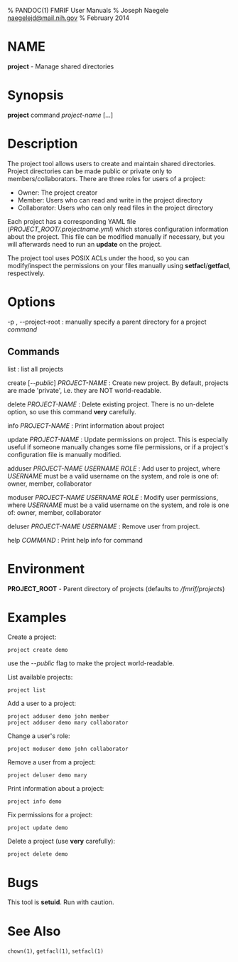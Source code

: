 % PANDOC(1) FMRIF User Manuals
% Joseph Naegele <naegelejd@mail.nih.gov>
% February 2014

# NAME
**project** - Manage shared directories

# Synopsis
**project** command *project-name* [...]

# Description
The project tool allows users to create and maintain shared directories.
Project directories can be made public or private only to members/collaborators.
There are three roles for users of a project:

- Owner: The project creator
- Member: Users who can read and write in the project directory
- Collaborator: Users who can only read files in the project directory

Each project has a corresponding YAML file (*PROJECT_ROOT/.projectname.yml*) which stores
configuration information about the project. This file can be modified manually
if necessary, but you will afterwards need to run an **update** on the project.

The project tool uses POSIX ACLs under the hood, so you can modify/inspect the permissions
on your files manually using **setfacl**/**getfacl**, respectively.

# Options

-p <root>, --project-root <root>
:   manually specify a parent directory for a project *command*

## Commands

list
:   list all projects

create [*--public*] *PROJECT-NAME*
:   Create new project. By default, projects are made 'private',
    i.e. they are NOT world-readable.

delete *PROJECT-NAME*
:   Delete existing project.
    There is no un-delete option, so use this command
    **very** carefully.

info *PROJECT-NAME*
:   Print information about project

update *PROJECT-NAME*
:   Update permissions on project.
    This is especially useful if someone manually changes
    some file permissions, or if a project's configuration
    file is manually modified.

adduser *PROJECT-NAME* *USERNAME* *ROLE*
:   Add user to project, where *USERNAME* must be a valid
    username on the system, and role is one of:
        owner, member, collaborator

moduser *PROJECT-NAME* *USERNAME* *ROLE*
:   Modify user permissions, where *USERNAME* must be a valid
    username on the system, and role is one of:
        owner, member, collaborator

deluser *PROJECT-NAME* *USERNAME*
:   Remove user from project.

help *COMMAND*
:   Print help info for command

# Environment
**PROJECT_ROOT** - Parent directory of projects (defaults to */fmrif/projects*)

# Examples

Create a project:

    project create demo

use the *--public* flag to make the project world-readable.

List available projects:

    project list

Add a user to a project:

    project adduser demo john member
    project adduser demo mary collaborator

Change a user's role:

    project moduser demo john collaborator

Remove a user from a project:

    project deluser demo mary

Print information about a project:

    project info demo

Fix permissions for a project:

    project update demo

Delete a project (use **very** carefully):

    project delete demo

# Bugs
This tool is **setuid**. Run with caution.

# See Also
`chown(1)`, `getfacl(1)`, `setfacl(1)`

